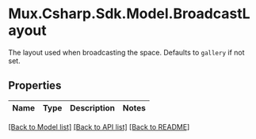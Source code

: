 # Mux.Csharp.Sdk.Model.BroadcastLayout
The layout used when broadcasting the space. Defaults to `gallery` if not set.

## Properties

Name | Type | Description | Notes
------------ | ------------- | ------------- | -------------

[[Back to Model list]](../README.md#documentation-for-models) [[Back to API list]](../README.md#documentation-for-api-endpoints) [[Back to README]](../README.md)

